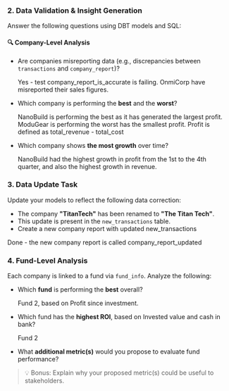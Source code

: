 ### 2. **Data Validation & Insight Generation**

Answer the following questions using DBT models and SQL:

#### 🔍 Company-Level Analysis
- Are companies misreporting data (e.g., discrepancies between `transactions` and `company_report`)?

    Yes - test company_report_is_accurate is failing. OnmiCorp have misreported their sales figures.

- Which company is performing the **best** and the **worst**?

    NanoBuild is performing the best as it has generated the largest profit.
    ModuGear is performing the worst has the smallest profit.
    Profit is defined as total_revenue - total_cost

- Which company shows **the most growth** over time?

    NanoBuild had the highest growth in profit from the 1st to the 4th quarter, and also the highest growth in revenue.

### 3. **Data Update Task**
Update your models to reflect the following data correction:
- The company **"TitanTech"** has been renamed to **"The Titan Tech"**.
- This update is present in the `new_transactions` table.
- Create a new company report with updated new_transactions 

Done - the new company report is called company_report_updated

### 4. **Fund-Level Analysis**

Each company is linked to a fund via `fund_info`. Analyze the following:

- Which **fund** is performing the **best** overall?

   Fund 2, based on Profit since investment. 

- Which fund has the **highest ROI**, based on Invested value and cash in bank?

   Fund 2

- What **additional metric(s)** would you propose to evaluate fund performance?



> 💡 Bonus: Explain why your proposed metric(s) could be useful to stakeholders.